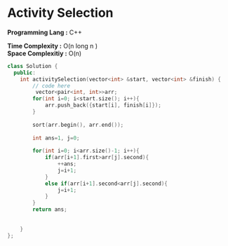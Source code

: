 # Activity Selection

**Programming Lang :** C++

**Time Complexity :** O(n long n )  
**Space Complexitiy :** O(n)

```cpp
class Solution {
  public:
    int activitySelection(vector<int> &start, vector<int> &finish) {
        // code here
         vector<pair<int, int>>arr; 
        for(int i=0; i<start.size(); i++){
            arr.push_back({start[i], finish[i]}); 
        }
        
        sort(arr.begin(), arr.end()); 
        
        int ans=1, j=0;
        
        for(int i=0; i<arr.size()-1; i++){
            if(arr[i+1].first>arr[j].second){
                ++ans; 
                j=i+1;
            }
            else if(arr[i+1].second<arr[j].second){
                j=i+1;
            }
        }
        return ans;
         
        
    }
};
```
